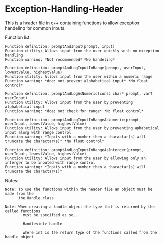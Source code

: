 # Exception-Handling-Header
This is a header file in c++ containing functions to allow exception handeling for common inputs.

Function list:

	Function definition: promptAndInput(prompt, input)
	Function utility: Allows input from the user quickly with no exception handling 
	Function warning: *Not recommended* *No handeling*

	Function definition: promptAndLogInputInRange(prompt, userInput, lowestValue, highestValue)
	Function utility: Allows input from the user within a numeric range 
	Function warning: *does not prevent alphabetical input* *No float control*

	Function definition: promptAndLogAsNumeric(const char* prompt, varT userInput)
	Function utility: Allows input from the user by preventing alphabetical input
	Function warning: *does not check for range* *No float control*

	Function definition: promptAndLogInputInRangeAsNumeric(prompt, userInput, lowestValue, highestValue)
	Function utility: Allows input from the user by preventing aphabetical input along with range control
	Function warning: *Inputs with a number then a charactar(s) will truncate the charactar(s)* *No float control*

	Function definition: promptAndLogInputInRangeAsInterger(prompt, userInput, lowestValue, highestValue)
	Function Utility: Allows input from the user by allowing only an interger to be inputed with range control
	Function warning: *Inputs with a number then a charactar(s) will truncate the charactar(s)*

Notes:

	Note: To use the functions within the header file an object must be made from the 
	      the Handle class

	Note: When creating a handle object the type that is returned by the called functions 
			must be specified as so...

			Handle<int> handle

			where int is the return type of the functions called from the handle object
